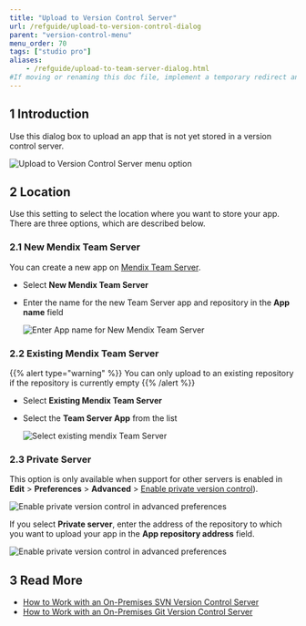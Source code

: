```yaml
---
title: "Upload to Version Control Server"
url: /refguide/upload-to-version-control-dialog
parent: "version-control-menu"
menu_order: 70
tags: ["studio pro"]
aliases:
    - /refguide/upload-to-team-server-dialog.html
#If moving or renaming this doc file, implement a temporary redirect and let the respective team know they should update the URL in the product. See Mapping to Products for more details.
---
```


## 1 Introduction

Use this dialog box to upload an app that is not yet stored in a version control server.

![Upload to Version Control Server menu option](/attachments/refguide/modeling/menus/version-control-menu/upload-to-version-control-dialog/upload-to-version-control-server.png)

## 2 Location

Use this setting to select the location where you want to store your app. There are three options, which are described below.

### 2.1 New Mendix Team Server

You can create a new app on [Mendix Team Server](/developerportal/collaborate/team-server).

* Select **New Mendix Team Server**
* Enter the name for the new Team Server app and repository in the **App name** field

	![Enter App name for New Mendix Team Server](/attachments/refguide/modeling/menus/version-control-menu/upload-to-version-control-dialog/new-team-server-app.png)

### 2.2 Existing Mendix Team Server

{{% alert type="warning" %}}
You can only upload to an existing repository if the repository is currently empty
{{% /alert %}}

* Select **Existing Mendix Team Server**
* Select the **Team Server App** from the list

	![Select existing mendix Team Server](/attachments/refguide/modeling/menus/version-control-menu/upload-to-version-control-dialog/existing-team-server-app.png)

### 2.3 Private Server

This option is only available when support for other servers is enabled in **Edit** > **Preferences** > **Advanced** > [Enable private version control](preferences-dialog#enable)).

![Enable private version control in advanced preferences](/attachments/refguide/modeling/menus/version-control-menu/upload-to-version-control-dialog/enable-private-version-control.png)

If you select **Private server**, enter the address of the repository to which you want to upload your app in the **App repository address** field.

![Enable private version control in advanced preferences](/attachments/refguide/modeling/menus/version-control-menu/upload-to-version-control-dialog/private-server-app.png)

## 3 Read More

* [How to Work with an On-Premises SVN Version Control Server](/howto/collaboration-requirements-management/on-premises-svn-howto)
* [How to Work with an On-Premises Git Version Control Server](/howto/collaboration-requirements-management/on-premises-git-howto)
